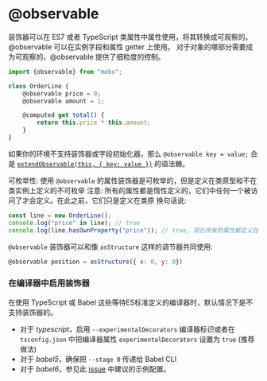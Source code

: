 # @observable

装饰器可以在 ES7 或者 TypeScript 类属性中属性使用，将其转换成可观察的。
@observable 可以在实例字段和属性 getter 上使用。
对于对象的哪部分需要成为可观察的，@observable 提供了细粒度的控制。

```javascript
import {observable} from "mobx";

class OrderLine {
    @observable price = 0;
    @observable amount = 1;

    @computed get total() {
        return this.price * this.amount;
    }
}
```

如果你的环境不支持装饰器或字段初始化器，那么 `@observable key = value;` 会是 [`extendObservable(this, { key: value })`](extend-observable.md) 的语法糖。


可枚举性: 使用 `@observable` 的属性装饰器是可枚举的，但是定义在类原型和不在类实例上定义的不可枚举
注意: 所有的属性都是惰性定义的，它们中任何一个被访问了才会定义。在此之前，它们只是定义在类原
换句话说:

```javascript
const line = new OrderLine();
console.log("price" in line); // true
console.log(line.hasOwnProperty("price")); // true, 现在所有的属性都定义在实例上了。

```
`@observable` 装饰器可以和像 `asStructure` 这样的调节器共同使用:

```javascript
@observable position = asStructure({ x: 0, y: 0})
```


### 在编译器中启用装饰器

在使用 TypeScript 或 Babel 这些等待ES标准定义的编译器时，默认情况下是不支持装饰器的。
* 对于 _typescript_，启用 `--experimentalDecorators` 编译器标识或者在 `tsconfig.json` 中把编译器属性 `experimentalDecorators` 设置为 `true` (推荐做法)
* 对于 _babel5_，确保把 `--stage 0` 传递给 Babel CLI
* 对于 _babel6_，参见此 [issue](https://github.com/mobxjs/mobx/issues/105) 中建议的示例配置。
